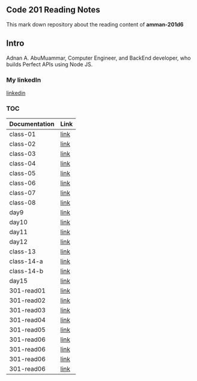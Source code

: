 ## Code 201 Reading Notes
This mark down repository about the reading content of **amman-201d6**

## Intro
Adnan A. AbuMuammar,  Computer Engineer, and BackEnd developer, who builds Perfect APIs using Node JS.

### My linkedIn
[linkedin](https://www.linkedin.com/in/adnancompengr)

### TOC

| Documentation | Link |
| -------------------------- | ------------- |
| class-01 | [link](https://amuammer.github.io/reading-notes/class-01) |
| class-02 | [link](https://amuammer.github.io/reading-notes/class-02) |
| class-03 | [link](https://amuammer.github.io/reading-notes/class-03) |
| class-04 | [link](https://amuammer.github.io/reading-notes/class-04) |
| class-05 | [link](https://amuammer.github.io/reading-notes/class-05) |
| class-06 | [link](https://amuammer.github.io/reading-notes/class-06) |
| class-07 | [link](https://amuammer.github.io/reading-notes/class-07) |
| class-08 | [link](https://amuammer.github.io/reading-notes/class-08) |
| day9 | [link](#) |
| day10 | [link](#) |
| day11 | [link](#) |
| day12 | [link](#) |
| class-13 | [link](https://amuammer.github.io/reading-notes/class-13) |
| class-14-a | [link](https://amuammer.github.io/reading-notes/class-14-a) |
| class-14-b | [link](https://amuammer.github.io/reading-notes/class-14-b) |
| day15 | [link](#) |
| 301-read01 | [link](https://amuammer.github.io/reading-notes/301-read01) |
| 301-read02 | [link](https://amuammer.github.io/reading-notes/301-read02) |
| 301-read03 | [link](https://amuammer.github.io/reading-notes/301-read03) |
| 301-read04 | [link](https://amuammer.github.io/reading-notes/301-read04) |
| 301-read05 | [link](https://amuammer.github.io/reading-notes/301-read05) |
| 301-read06 | [link](https://amuammer.github.io/reading-notes/301-read0) |
| 301-read06 | [link](https://amuammer.github.io/reading-notes/301-read) |
| 301-read06 | [link](https://amuammer.github.io/reading-notes/301-read) |
| 301-read06 | [link](https://amuammer.github.io/reading-notes/301-read06) |
